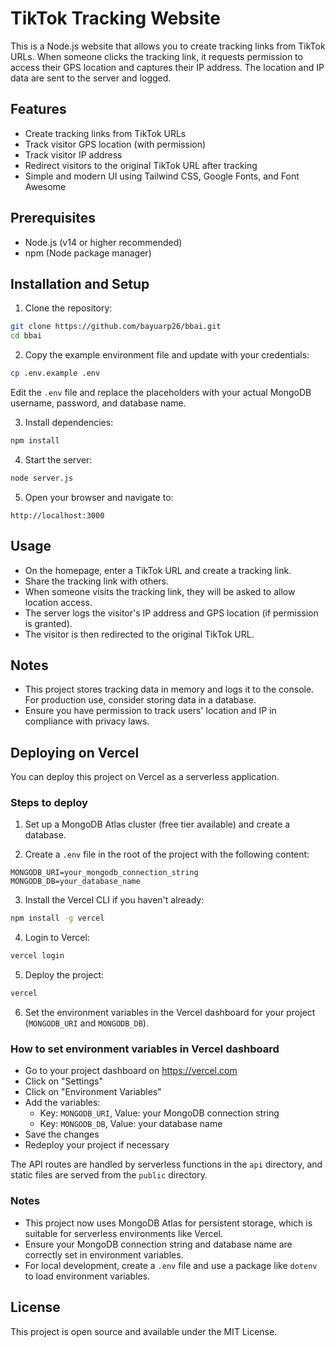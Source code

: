 
# TikTok Tracking Website

This is a Node.js website that allows you to create tracking links from TikTok URLs. When someone clicks the tracking link, it requests permission to access their GPS location and captures their IP address. The location and IP data are sent to the server and logged.

## Features

- Create tracking links from TikTok URLs
- Track visitor GPS location (with permission)
- Track visitor IP address
- Redirect visitors to the original TikTok URL after tracking
- Simple and modern UI using Tailwind CSS, Google Fonts, and Font Awesome

## Prerequisites

- Node.js (v14 or higher recommended)
- npm (Node package manager)

## Installation and Setup

1. Clone the repository:

```bash
git clone https://github.com/bayuarp26/bbai.git
cd bbai
```

2. Copy the example environment file and update with your credentials:

```bash
cp .env.example .env
```

Edit the `.env` file and replace the placeholders with your actual MongoDB username, password, and database name.

3. Install dependencies:

```bash
npm install
```

4. Start the server:

```bash
node server.js
```

5. Open your browser and navigate to:

```
http://localhost:3000
```

## Usage

- On the homepage, enter a TikTok URL and create a tracking link.
- Share the tracking link with others.
- When someone visits the tracking link, they will be asked to allow location access.
- The server logs the visitor's IP address and GPS location (if permission is granted).
- The visitor is then redirected to the original TikTok URL.

## Notes

- This project stores tracking data in memory and logs it to the console. For production use, consider storing data in a database.
- Ensure you have permission to track users' location and IP in compliance with privacy laws.

## Deploying on Vercel

You can deploy this project on Vercel as a serverless application.

### Steps to deploy

1. Set up a MongoDB Atlas cluster (free tier available) and create a database.

2. Create a `.env` file in the root of the project with the following content:

```
MONGODB_URI=your_mongodb_connection_string
MONGODB_DB=your_database_name
```

3. Install the Vercel CLI if you haven't already:

```bash
npm install -g vercel
```

4. Login to Vercel:

```bash
vercel login
```

5. Deploy the project:

```bash
vercel
```

6. Set the environment variables in the Vercel dashboard for your project (`MONGODB_URI` and `MONGODB_DB`).

### How to set environment variables in Vercel dashboard

- Go to your project dashboard on https://vercel.com
- Click on "Settings"
- Click on "Environment Variables"
- Add the variables:
  - Key: `MONGODB_URI`, Value: your MongoDB connection string
  - Key: `MONGODB_DB`, Value: your database name
- Save the changes
- Redeploy your project if necessary

The API routes are handled by serverless functions in the `api` directory, and static files are served from the `public` directory.

### Notes

- This project now uses MongoDB Atlas for persistent storage, which is suitable for serverless environments like Vercel.
- Ensure your MongoDB connection string and database name are correctly set in environment variables.
- For local development, create a `.env` file and use a package like `dotenv` to load environment variables.

## License

This project is open source and available under the MIT License.

